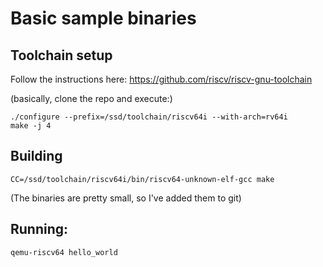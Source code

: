 # Basic sample binaries

## Toolchain setup

Follow the instructions here:
https://github.com/riscv/riscv-gnu-toolchain

(basically, clone the repo and execute:)
```
./configure --prefix=/ssd/toolchain/riscv64i --with-arch=rv64i
make -j 4
```

## Building

```
CC=/ssd/toolchain/riscv64i/bin/riscv64-unknown-elf-gcc make 
```

(The binaries are pretty small, so I've added them to git)

## Running:

```
qemu-riscv64 hello_world
```
